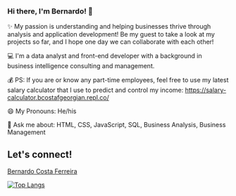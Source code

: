 ### Hi there, I'm Bernardo! 👋

✨ My passion is understanding and helping businesses thrive through analysis and application development! Be my guest to take a look at my projects so far, and I hope one day we can collaborate with each other!

💻 I'm a data analyst and front-end developer with a background in business intelligence consulting and management.

💰 PS: If you are or know any part-time employees, feel free to use my latest salary calculator that I use to predict and control my income: https://salary-calculator.bcostafgeorgian.repl.co/

<!-- About section -->
😄 My Pronouns: He/his

💬 Ask me about: HTML, CSS, JavaScript, SQL, Business Analysis, Business Management 

<!-- Conect section -->

<h2>Let's connect!</h2>
   <div class="badge-base LI-profile-badge" data-locale="en_US" data-size="medium" data-theme="light" data-type="VERTICAL" data-vanity="bernardo-costaferreira" data-version="v1"><a class="badge-base__link LI-simple-link" href="https://ca.linkedin.com/in/bernardo-costaferreira?trk=profile-badge">Bernardo Costa Ferreira</a></div>
              

<!-- Stats section -->

[![Top Langs](https://github-readme-stats.vercel.app/api/top-langs/?username=anuraghazra&layout=donut-vertical)](https://github.com/anuraghazra/github-readme-stats)
